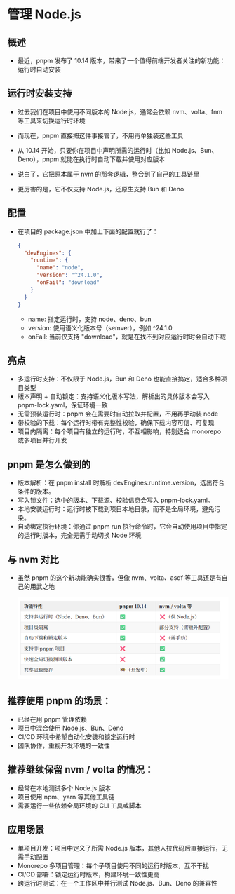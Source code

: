 # 管理 Node.js

## 概述

+ 最近，pnpm 发布了 10.14 版本，带来了一个值得前端开发者关注的新功能：运行时自动安装

## 运行时安装支持

+ 过去我们在项目中使用不同版本的 Node.js，通常会依赖 nvm、volta、fnm 等工具来切换运行时环境
+ 而现在，pnpm 直接把这件事接管了，不用再单独装这些工具

+ 从 10.14 开始，只要你在项目中声明所需的运行时（比如 Node.js、Bun、Deno），pnpm 就能在执行时自动下载并使用对应版本
+ 说白了，它把原本属于 nvm 的那套逻辑，整合到了自己的工具链里

+ 更厉害的是，它不仅支持 Node.js，还原生支持 Bun 和 Deno

## 配置

+ 在项目的 package.json 中加上下面的配置就行了：

  ```json
  {
    "devEngines": {
      "runtime": {
        "name": "node",
        "version": "^24.1.0",
        "onFail": "download"
      }
    }
  }
  ```

  + name: 指定运行时，支持 node、deno、bun
  + version: 使用语义化版本号（semver），例如 ^24.1.0
  + onFail: 当前仅支持 "download"，就是在找不到对应运行时时会自动下载

## 亮点

+ 多运行时支持：不仅限于 Node.js，Bun 和 Deno 也能直接搞定，适合多种项目类型
+ 版本声明 + 自动锁定：支持语义化版本写法，解析出的具体版本会写入 pnpm-lock.yaml，保证环境一致
+ 无需预装运行时：pnpm 会在需要时自动拉取并配置，不用再手动装 node
+ 带校验的下载：每个运行时带有完整性校验，确保下载内容可信、可复现
+ 项目内隔离：每个项目有独立的运行时，不互相影响，特别适合 monorepo 或多项目并行开发

## pnpm 是怎么做到的

+ 版本解析：在 pnpm install 时解析 devEngines.runtime.version，选出符合条件的版本。
+ 写入锁文件：选中的版本、下载源、校验信息会写入 pnpm-lock.yaml。
+ 本地安装运行时：运行时被下载到项目本地目录，而不是全局环境，避免污染。
+ 自动绑定执行环境：你通过 pnpm run 执行命令时，它会自动使用项目中指定的运行时版本，完全无需手动切换 Node 环境

## 与 nvm 对比

+ 虽然 pnpm 的这个新功能确实很香，但像 nvm、volta、asdf 等工具还是有自己的用武之地

  ![alt text](与nvm对比.png)


## 推荐使用 pnpm 的场景：

+ 已经在用 pnpm 管理依赖
+ 项目中混合使用 Node.js、Bun、Deno
+ CI/CD 环境中希望自动化安装和锁定运行时
+ 团队协作，重视开发环境的一致性

## 推荐继续保留 nvm / volta 的情况：

+ 经常在本地测试多个 Node.js 版本
+ 项目使用 npm、yarn 等其他工具链
+ 需要运行一些依赖全局环境的 CLI 工具或脚本

## 应用场景

+ 单项目开发：项目中定义了所需 Node.js 版本，其他人拉代码后直接运行，无需手动配置
+ Monorepo 多项目管理：每个子项目使用不同的运行时版本，互不干扰
+ CI/CD 部署：锁定运行时版本，构建环境一致性更高
+ 跨运行时测试：在一个工作区中并行测试 Node.js、Bun、Deno 的兼容性
